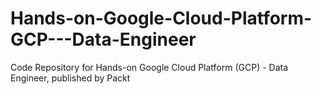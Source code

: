 # Hands-on-Google-Cloud-Platform-GCP---Data-Engineer
Code Repository for Hands-on Google Cloud Platform (GCP) - Data Engineer, published by Packt
